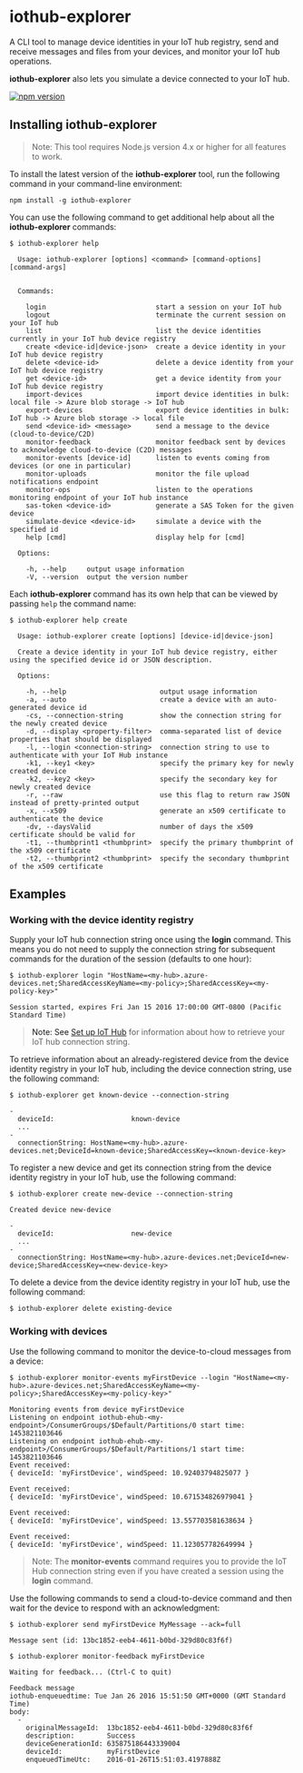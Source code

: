 # iothub-explorer

A CLI tool to manage device identities in your IoT hub registry, send and receive messages and files from your devices, and monitor your IoT hub operations.

**iothub-explorer** also lets you simulate a device connected to your IoT hub.

[![npm version](https://badge.fury.io/js/iothub-explorer.svg)](https://badge.fury.io/js/iothub-explorer)

<a name="install"/>

## Installing iothub-explorer

> Note: This tool requires Node.js version 4.x or higher for all features to work.

To install the latest version of the **iothub-explorer** tool, run the following command in your command-line environment:

```shell
npm install -g iothub-explorer
```

You can use the following command to get additional help about all the **iothub-explorer** commands:

```shell
$ iothub-explorer help

  Usage: iothub-explorer [options] <command> [command-options] [command-args]


  Commands:

    login                           start a session on your IoT hub
    logout                          terminate the current session on your IoT hub
    list                            list the device identities currently in your IoT hub device registry
    create <device-id|device-json>  create a device identity in your IoT hub device registry
    delete <device-id>              delete a device identity from your IoT hub device registry
    get <device-id>                 get a device identity from your IoT hub device registry
    import-devices                  import device identities in bulk: local file -> Azure blob storage -> IoT hub
    export-devices                  export device identities in bulk: IoT hub -> Azure blob storage -> local file
    send <device-id> <message>      send a message to the device (cloud-to-device/C2D)
    monitor-feedback                monitor feedback sent by devices to acknowledge cloud-to-device (C2D) messages
    monitor-events [device-id]      listen to events coming from devices (or one in particular)
    monitor-uploads                 monitor the file upload notifications endpoint
    monitor-ops                     listen to the operations monitoring endpoint of your IoT hub instance
    sas-token <device-id>           generate a SAS Token for the given device
    simulate-device <device-id>     simulate a device with the specified id
    help [cmd]                      display help for [cmd]

  Options:

    -h, --help     output usage information
    -V, --version  output the version number
```

Each **iothub-explorer** command has its own help that can be viewed by passing `help` the command name:

```shell
$ iothub-explorer help create

  Usage: iothub-explorer create [options] [device-id|device-json]
  
  Create a device identity in your IoT hub device registry, either using the specified device id or JSON description.

  Options:

    -h, --help                       output usage information
    -a, --auto                       create a device with an auto-generated device id
    -cs, --connection-string         show the connection string for the newly created device
    -d, --display <property-filter>  comma-separated list of device properties that should be displayed
    -l, --login <connection-string>  connection string to use to authenticate with your IoT Hub instance
    -k1, --key1 <key>                specify the primary key for newly created device
    -k2, --key2 <key>                specify the secondary key for newly created device
    -r, --raw                        use this flag to return raw JSON instead of pretty-printed output
    -x, --x509                       generate an x509 certificate to authenticate the device
    -dv, --daysValid                 number of days the x509 certificate should be valid for
    -t1, --thumbprint1 <thumbprint>  specify the primary thumbprint of the x509 certificate
    -t2, --thumbprint2 <thumbprint>  specify the secondary thumbprint of the x509 certificate
```

## Examples
<a name="identityregistry"/>

### Working with the device identity registry

Supply your IoT hub connection string once using the **login** command. This means you do not need to supply the connection string for subsequent commands for the duration of the session (defaults to one hour):

```shell
$ iothub-explorer login "HostName=<my-hub>.azure-devices.net;SharedAccessKeyName=<my-policy>;SharedAccessKey=<my-policy-key>"

Session started, expires Fri Jan 15 2016 17:00:00 GMT-0800 (Pacific Standard Time)
```

> Note: See [Set up IoT Hub](https://github.com/Azure/azure-iot-device-ecosystem/blob/master/setup_iothub.md) for information about how to retrieve your IoT hub connection string.

To retrieve information about an already-registered device from the device identity registry in your IoT hub, including the device connection string, use the following command:

```shell
$ iothub-explorer get known-device --connection-string

-
  deviceId:                   known-device
  ...
-
  connectionString: HostName=<my-hub>.azure-devices.net;DeviceId=known-device;SharedAccessKey=<known-device-key>
```

To register a new device and get its connection string from the device identity registry in your IoT hub, use the following command:

```shell
$ iothub-explorer create new-device --connection-string

Created device new-device

-
  deviceId:                   new-device
  ...
-
  connectionString: HostName=<my-hub>.azure-devices.net;DeviceId=new-device;SharedAccessKey=<new-device-key>
```

To delete a device from the device identity registry in your IoT hub, use the following command:

```shell
$ iothub-explorer delete existing-device
```

<a name="devices"/>

### Working with devices

Use the following command to monitor the device-to-cloud messages from a device:

```shell
$ iothub-explorer monitor-events myFirstDevice --login "HostName=<my-hub>.azure-devices.net;SharedAccessKeyName=<my-policy>;SharedAccessKey=<my-policy-key>"

Monitoring events from device myFirstDevice
Listening on endpoint iothub-ehub-<my-endpoint>/ConsumerGroups/$Default/Partitions/0 start time: 1453821103646
Listening on endpoint iothub-ehub-<my-endpoint>/ConsumerGroups/$Default/Partitions/1 start time: 1453821103646
Event received: 
{ deviceId: 'myFirstDevice', windSpeed: 10.92403794825077 }

Event received: 
{ deviceId: 'myFirstDevice', windSpeed: 10.671534826979041 }

Event received: 
{ deviceId: 'myFirstDevice', windSpeed: 13.557703581638634 }

Event received: 
{ deviceId: 'myFirstDevice', windSpeed: 11.123057782649994 }
```

> Note: The **monitor-events** command requires you to provide the IoT Hub connection string even if you have created a session using the **login** command.

Use the following commands to send a cloud-to-device command and then wait for the device to respond with an acknowledgment:

```shell
$ iothub-explorer send myFirstDevice MyMessage --ack=full

Message sent (id: 13bc1852-eeb4-4611-b0bd-329d80c83f6f)

$ iothub-explorer monitor-feedback myFirstDevice

Waiting for feedback... (Ctrl-C to quit)

Feedback message
iothub-enqueuedtime: Tue Jan 26 2016 15:51:50 GMT+0000 (GMT Standard Time)
body:
  -
    originalMessageId:  13bc1852-eeb4-4611-b0bd-329d80c83f6f
    description:        Success
    deviceGenerationId: 635875186443339004
    deviceId:           myFirstDevice
    enqueuedTimeUtc:    2016-01-26T15:51:03.4197888Z
```
